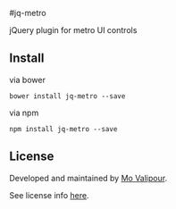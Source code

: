#jq-metro

jQuery plugin for metro UI controls


## Install

via bower

```
bower install jq-metro --save
```

via npm

```
npm install jq-metro --save
```

## License

Developed and maintained by [Mo Valipour](https://github.com/mvalipour).

See license info [here](https://github.com/mvalipour/jq-metro/blob/master/license.txt).
